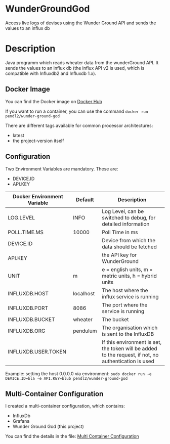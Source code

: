 # WunderGroundGod
Access live logs of devises using the Wunder Ground API and sends the values to an influx db

# Description

Java programm which reads wheater data from the wunderGround API. It sends the values to an influx db (the influx API v2 is used, which is compatible with Influxdb2 and Influxdb 1.x).

## Docker Image

You can find the Docker image on [Docker Hub](https://hub.docker.com/repository/docker/pendl2/wunder-ground-god)

If you want to run a container, you can use the command `docker run pendl2/wunder-ground-god`

There are different tags available for common processor architectures:
* latest
* the project-version itself

## Configuration

Two Environment Variables are mandatory. These are:
* DEVICE.ID
* API.KEY

Docker Environment Variable | Default | Description
------------ | ------------- | -------------
LOG.LEVEL | INFO | Log Level, can be switched to debug, for detailed information
POLL.TIME.MS | 10000 | Poll Time in ms
DEVICE.ID |  | Device from which the data should be fetched
API.KEY |  | the API key for WunderGround
UNIT | m |  e = english units, m = metric units, h = hybrid units
INFLUXDB.HOST | localhost | The host where the influx service is running
INFLUXDB.PORT | 8086 | The port where the service is running
INFLUXDB.BUCKET | wheater  | The bucket
INFLUXDB.ORG | pendulum | The organisation which is sent to the InfluxDB
INFLUXDB.USER.TOKEN | | If this environment is set, the token will be added to the request, if not, no authentication is used

Example:
setting the host 0.0.0.0 via environment: `sudo docker run -e DEVICE.ID=bla -e API.KEY=blub pendl2/wunder-ground-god`

## Multi-Container Configuration

I created a multi-container configuration, which contains:
* InfluxDb
* Grafana
* Wunder Ground God (this project)

You can find the details in the file: [Multi Container Configuration](https://github.com/lukeSky3434/wunder-ground-god/compose.yaml)
